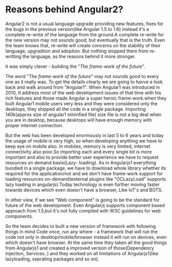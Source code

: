 # Reasons behind Angular2? 

Angular2 is not a usual language upgrade providing new features, fixes for the bugs in the previous version(like Angular 1.5 to 1.6) instead it's a complete re-write of the language from the ground.A complete re-write for the new version may not sounds good, but eventually that is the truth. Even the team knows that, re-write will create concerns on the stability of their language, upgradtion and adoption. But nothing stopped them from re-writting the language, as the reasons behind it more stronger. 

It was simply clever - building the "*The frame-work of the future*".

The word "*The frame-work of the future*" may not sounds good to every one as it really was. To get the details clearly we are going to havve a look back and walk around from "Angular1". When Angular1 was introduced in 2010, It address most of the web development issues of that time with his rich features and those made Angular a super heroic frame-work.when they built Angular1 mobile users very less and they were considered only the desktops, they shipped all the code in a single package. Importing 140k(approx size of angular1 mininfied file) size file is not a big deal when you are in desktop, because desktops will have enough memory with proper internet connection. 

But the web has been developed enormously in last 5 to 6 years and today the usage of mobile is very high, so when developing anything we have to keep eye on mobile also. In mobiles, memory is very limited, internet connectivity also poor.So importing each and every single bit is more important and also to provide better user experience we have to request resources on demand basis(Lazy- loading). As in Angularjs1 everything bundled in a single package, we have to download whole library whether its required for the application/not and we don't have frame-work support for loading resources on-demand(external plugins like "OCLazyLoad" supports lazy loading in angularjs).Today technology is even further moving faster towards devices which even doesn't have a browser, Like IoT's and BOTS.

In other view, if we see "Web component" is going to be the standard for future of the web development. Even Angularjs supports component based approach from 1.5,but it's not fully compiled with W3C guidelines for web components.


So the team decides to built a new version of framework with following things in mind
Code once, run any where - a framework that will run the code not only in desktop/mobile/browser instead it will run on devices, even which doesn't have browser. At the same time they taken all the good things from Angularjs1 and created a improved version of those(Dependency Injection, Services..) and they worked on all limitations of Angularjs1(like lazyloading, seprating packages and so on).
